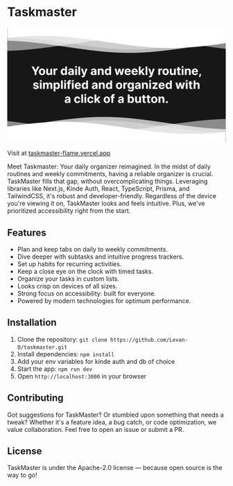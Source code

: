 # Taskmaster

![image not available](app/public/og-tag.png)

Visit at  <a href="[https://yourlinkhere.com](https://taskmaster-flame.vercel.app)" target="_blank">taskmaster-flame.vercel.app</a>


Meet Taskmaster: Your daily organizer reimagined. In the midst of daily routines and weekly commitments, having a reliable organizer is crucial. TaskMaster fills that gap, without overcomplicating things. Leveraging libraries like Next.js, Kinde Auth, React, TypeScript, Prisma, and TailwindCSS, it's robust and developer-friendly. Regardless of the device you're viewing it on, TaskMaster looks and feels intuitive. Plus, we've prioritized accessibility right from the start.

## Features
- Plan and keep tabs on daily to weekly commitments.
- Dive deeper with subtasks and intuitive progress trackers.
- Set up habits for recurring activities.
- Keep a close eye on the clock with timed tasks.
- Organize your tasks in custom lists.
- Looks crisp on devices of all sizes.
- Strong focus on accessibility: built for everyone.
- Powered by modern technologies for optimum performance.

## Installation
1. Clone the repository: `git clone https://github.com/Levan-D/taskmaster.git`
2. Install dependencies: `npm install`
3. Add your env variables for kinde auth and db of choice 
4. Start the app: `npm run dev`
5. Open `http://localhost:3000` in your browser

## Contributing
Got suggestions for TaskMaster? Or stumbled upon something that needs a tweak? Whether it's a feature idea, a bug catch, or code optimization, we value collaboration. Feel free to open an issue or submit a PR.

## License
TaskMaster is under the Apache-2.0 license — because open source is the way to go!
